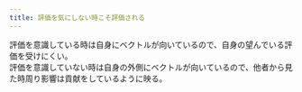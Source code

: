 ```yaml
---
title: 評価を気にしない時こそ評価される
---
```


評価を意識している時は自身にベクトルが向いているので、自身の望んでいる評価を受けにくい。  
評価を意識していない時は自身の外側にベクトルが向いているので、他者から見た時周り影響は貢献をしているように映る。
